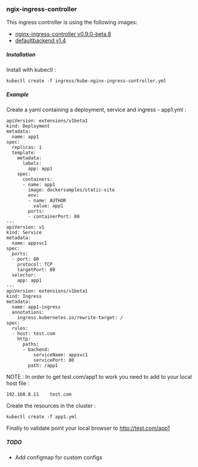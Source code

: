 ### ngix-ingress-controller
This ingress controller is using the following images:
- [nginx-ingress-controller v0.9.0-beta.8](https://console.cloud.google.com/gcr/images/google-containers/GLOBAL/nginx-ingress-controller)
- [defaultbackend v1.4](https://console.cloud.google.com/gcr/images/google-containers/GLOBAL/defaultbackend)
##### Installation
Install with kubectl :
```
kubectl create -f ingress/kube-nginx-ingress-controller.yml
```
##### Example
Create a yaml containing a deployment, service and ingress - app1.yml :
```
apiVersion: extensions/v1beta1
kind: Deployment
metadata:
  name: app1
spec:
  replicas: 1
  template:
    metadata:
      labels:
        app: app1
    spec:
      containers:
      - name: app1
        image: dockersamples/static-site
        env:
        - name: AUTHOR
          value: app1
        ports:
        - containerPort: 80
---
apiVersion: v1
kind: Service
metadata:
  name: appsvc1
spec:
  ports:
  - port: 80
    protocol: TCP
    targetPort: 80
  selector:
    app: app1
---
apiVersion: extensions/v1beta1
kind: Ingress
metadata:
  name: app1-ingress
  annotations:
    ingress.kubernetes.io/rewrite-target: /
spec:
  rules:
  - host: test.com
    http:
      paths:
      - backend:
          serviceName: appsvc1
          servicePort: 80
        path: /app1
```
NOTE : In order to get test.com/app1 to work you need to add to your local host file :
```
192.168.8.11	test.com
```
Create the resources in the cluster :
```
kubectl create -f app1.yml
```
Finally to validate point your local browser to http://test.com/app1
##### TODO
- Add configmap for custom configs
